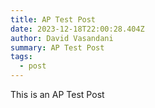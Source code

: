 ```yaml
---
title: AP Test Post
date: 2023-12-18T22:00:28.404Z
author: David Vasandani
summary: AP Test Post
tags:
  - post
---
```


This is an AP Test Post
